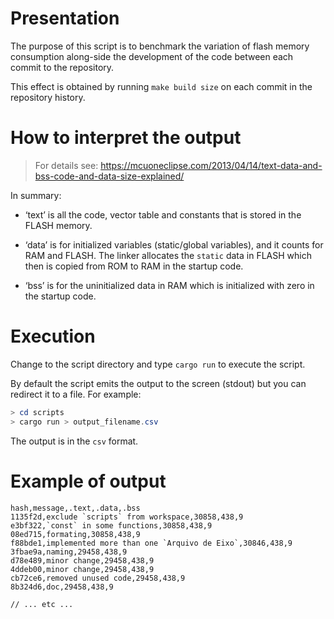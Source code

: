 
# Presentation

The purpose of this script is to benchmark the variation of flash memory consumption along-side the development of the code between each commit to the repository.

This effect is obtained by running `make build size` on each commit
in the repository history.

# How to interpret the output

> For details see: <https://mcuoneclipse.com/2013/04/14/text-data-and-bss-code-and-data-size-explained/>

In summary:

* ‘text’ is all the code, vector table and constants that is stored in the FLASH memory.

* ‘data’ is for initialized variables (static/global variables), and it counts for RAM and FLASH. The linker allocates the `static` data in FLASH which then is copied from ROM to RAM in the startup code.

* ‘bss’ is for the uninitialized data in RAM which is initialized with zero in the startup code.

# Execution

Change to the script directory and type `cargo run` to execute the script.

By default the script emits the output to the screen (stdout) but you can redirect it to a file. For example:

```powershell
> cd scripts
> cargo run > output_filename.csv
```

The output is in the `csv` format.

# Example of output

```csv
hash,message,.text,.data,.bss
1135f2d,exclude `scripts` from workspace,30858,438,9
e3bf322,`const` in some functions,30858,438,9
08ed715,formating,30858,438,9
f88bde1,implemented more than one `Arquivo de Eixo`,30846,438,9
3fbae9a,naming,29458,438,9
d78e489,minor change,29458,438,9
4ddeb00,minor change,29458,438,9
cb72ce6,removed unused code,29458,438,9
8b324d6,doc,29458,438,9

// ... etc ...

```
